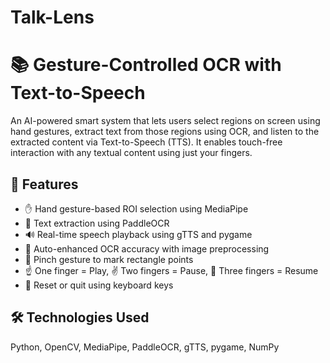 # Talk-Lens
# 📚 Gesture-Controlled OCR with Text-to-Speech

An AI-powered smart system that lets users select regions on screen using hand gestures, extract text from those regions using OCR, and listen to the extracted content via Text-to-Speech (TTS). It enables touch-free interaction with any textual content using just your fingers.

## 🚀 Features

- ✋ Hand gesture-based ROI selection using MediaPipe
- 🧠 Text extraction using PaddleOCR
- 🔊 Real-time speech playback using gTTS and pygame
- 🎯 Auto-enhanced OCR accuracy with image preprocessing
- 🤏 Pinch gesture to mark rectangle points
- ☝️ One finger = Play, ✌️ Two fingers = Pause, 🤟 Three fingers = Resume
- 🔁 Reset or quit using keyboard keys

## 🛠️ Technologies Used

Python, OpenCV, MediaPipe, PaddleOCR, gTTS, pygame, NumPy
